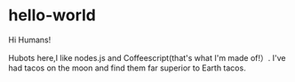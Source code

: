 # hello-world

Hi Humans!

Hubots here,I like nodes.js and Coffeescript(that's what I'm made of!）.
I've had tacos on the moon and find them far superior to Earth tacos.
